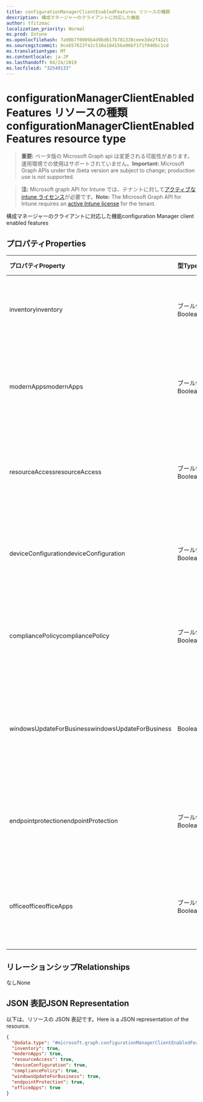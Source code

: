 ```yaml
---
title: configurationManagerClientEnabledFeatures リソースの種類
description: 構成マネージャーのクライアントに対応した機能
author: tfitzmac
localization_priority: Normal
ms.prod: Intune
ms.openlocfilehash: 7a90b7f0009b4d9bd617b781338ceee3de2f432c
ms.sourcegitcommit: 0ce657622f42c510a104156a96bf1f1f040bc1cd
ms.translationtype: MT
ms.contentlocale: ja-JP
ms.lasthandoff: 04/24/2019
ms.locfileid: "32549133"
---
```

# <a name="configurationmanagerclientenabledfeatures-resource-type"></a><span data-ttu-id="a4643-103">configurationManagerClientEnabledFeatures リソースの種類</span><span class="sxs-lookup"><span data-stu-id="a4643-103">configurationManagerClientEnabledFeatures resource type</span></span>

> <span data-ttu-id="a4643-104">**重要:** ベータ版の Microsoft Graph api は変更される可能性があります。運用環境での使用はサポートされていません。</span><span class="sxs-lookup"><span data-stu-id="a4643-104">**Important:** Microsoft Graph APIs under the /beta version are subject to change; production use is not supported.</span></span>

> <span data-ttu-id="a4643-105">**注:** Microsoft graph API for Intune では、テナントに対して[アクティブな intune ライセンス](https://go.microsoft.com/fwlink/?linkid=839381)が必要です。</span><span class="sxs-lookup"><span data-stu-id="a4643-105">**Note:** The Microsoft Graph API for Intune requires an [active Intune license](https://go.microsoft.com/fwlink/?linkid=839381) for the tenant.</span></span>

<span data-ttu-id="a4643-106">構成マネージャーのクライアントに対応した機能</span><span class="sxs-lookup"><span data-stu-id="a4643-106">configuration Manager client enabled features</span></span>

## <a name="properties"></a><span data-ttu-id="a4643-107">プロパティ</span><span class="sxs-lookup"><span data-stu-id="a4643-107">Properties</span></span>
|<span data-ttu-id="a4643-108">プロパティ</span><span class="sxs-lookup"><span data-stu-id="a4643-108">Property</span></span>|<span data-ttu-id="a4643-109">型</span><span class="sxs-lookup"><span data-stu-id="a4643-109">Type</span></span>|<span data-ttu-id="a4643-110">説明</span><span class="sxs-lookup"><span data-stu-id="a4643-110">Description</span></span>|
|:---|:---|:---|
|<span data-ttu-id="a4643-111">inventory</span><span class="sxs-lookup"><span data-stu-id="a4643-111">inventory</span></span>|<span data-ttu-id="a4643-112">ブール値</span><span class="sxs-lookup"><span data-stu-id="a4643-112">Boolean</span></span>|<span data-ttu-id="a4643-113">在庫が Intune によって管理されているかどうか</span><span class="sxs-lookup"><span data-stu-id="a4643-113">Whether inventory is managed by Intune</span></span>|
|<span data-ttu-id="a4643-114">modernApps</span><span class="sxs-lookup"><span data-stu-id="a4643-114">modernApps</span></span>|<span data-ttu-id="a4643-115">ブール値</span><span class="sxs-lookup"><span data-stu-id="a4643-115">Boolean</span></span>|<span data-ttu-id="a4643-116">モダン アプリケーションが Intune によって管理されているかどうか</span><span class="sxs-lookup"><span data-stu-id="a4643-116">Whether modern application is managed by Intune</span></span>|
|<span data-ttu-id="a4643-117">resourceAccess</span><span class="sxs-lookup"><span data-stu-id="a4643-117">resourceAccess</span></span>|<span data-ttu-id="a4643-118">ブール値</span><span class="sxs-lookup"><span data-stu-id="a4643-118">Boolean</span></span>|<span data-ttu-id="a4643-119">リソース アクセスが Intune によって管理されているかどうか</span><span class="sxs-lookup"><span data-stu-id="a4643-119">Whether resource access is managed by Intune</span></span>|
|<span data-ttu-id="a4643-120">deviceConfiguration</span><span class="sxs-lookup"><span data-stu-id="a4643-120">deviceConfiguration</span></span>|<span data-ttu-id="a4643-121">ブール値</span><span class="sxs-lookup"><span data-stu-id="a4643-121">Boolean</span></span>|<span data-ttu-id="a4643-122">デバイス構成が Intune によって管理されているかどうか</span><span class="sxs-lookup"><span data-stu-id="a4643-122">Whether device configuration is managed by Intune</span></span>|
|<span data-ttu-id="a4643-123">compliancePolicy</span><span class="sxs-lookup"><span data-stu-id="a4643-123">compliancePolicy</span></span>|<span data-ttu-id="a4643-124">ブール値</span><span class="sxs-lookup"><span data-stu-id="a4643-124">Boolean</span></span>|<span data-ttu-id="a4643-125">コンプライアンス ポリシーが Intune によって管理されているかどうか</span><span class="sxs-lookup"><span data-stu-id="a4643-125">Whether compliance policy is managed by Intune</span></span>|
|<span data-ttu-id="a4643-126">windowsUpdateForBusiness</span><span class="sxs-lookup"><span data-stu-id="a4643-126">windowsUpdateForBusiness</span></span>|<span data-ttu-id="a4643-127">Boolean</span><span class="sxs-lookup"><span data-stu-id="a4643-127">Boolean</span></span>|<span data-ttu-id="a4643-128">Windows Update for Business が Intune によって管理されているかどうか</span><span class="sxs-lookup"><span data-stu-id="a4643-128">Whether Windows Update for Business is managed by Intune</span></span>|
|<span data-ttu-id="a4643-129">endpointprotection</span><span class="sxs-lookup"><span data-stu-id="a4643-129">endpointProtection</span></span>|<span data-ttu-id="a4643-130">ブール値</span><span class="sxs-lookup"><span data-stu-id="a4643-130">Boolean</span></span>|<span data-ttu-id="a4643-131">エンドポイント保護が Intune によって管理されているかどうか</span><span class="sxs-lookup"><span data-stu-id="a4643-131">Whether Endpoint Protection is managed by Intune</span></span>|
|<span data-ttu-id="a4643-132">officeoffice</span><span class="sxs-lookup"><span data-stu-id="a4643-132">officeApps</span></span>|<span data-ttu-id="a4643-133">ブール値</span><span class="sxs-lookup"><span data-stu-id="a4643-133">Boolean</span></span>|<span data-ttu-id="a4643-134">Office アプリケーションが Intune によって管理されているかどうか</span><span class="sxs-lookup"><span data-stu-id="a4643-134">Whether Office application is managed by Intune</span></span>|

## <a name="relationships"></a><span data-ttu-id="a4643-135">リレーションシップ</span><span class="sxs-lookup"><span data-stu-id="a4643-135">Relationships</span></span>
<span data-ttu-id="a4643-136">なし</span><span class="sxs-lookup"><span data-stu-id="a4643-136">None</span></span>

## <a name="json-representation"></a><span data-ttu-id="a4643-137">JSON 表記</span><span class="sxs-lookup"><span data-stu-id="a4643-137">JSON Representation</span></span>
<span data-ttu-id="a4643-138">以下は、リソースの JSON 表記です。</span><span class="sxs-lookup"><span data-stu-id="a4643-138">Here is a JSON representation of the resource.</span></span>
<!-- {
  "blockType": "resource",
  "@odata.type": "microsoft.graph.configurationManagerClientEnabledFeatures"
}
-->
``` json
{
  "@odata.type": "#microsoft.graph.configurationManagerClientEnabledFeatures",
  "inventory": true,
  "modernApps": true,
  "resourceAccess": true,
  "deviceConfiguration": true,
  "compliancePolicy": true,
  "windowsUpdateForBusiness": true,
  "endpointProtection": true,
  "officeApps": true
}
```





